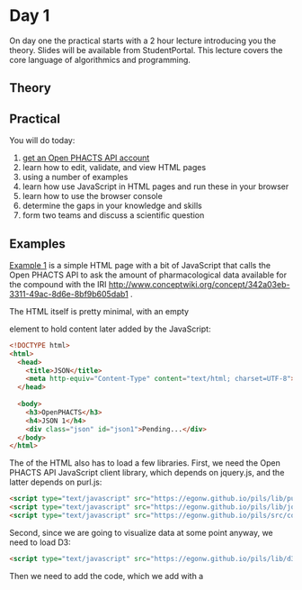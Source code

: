 
Day 1
=====

On day one the practical starts with a 2 hour lecture introducing you the theory. Slides will be available from StudentPortal.
This lecture covers the core language of algorithmics and programming.

Theory
------



Practical
---------

You will do today:
1. [get an Open PHACTS API account](getaccount.md)
1. learn how to edit, validate, and view HTML pages
1. using a number of examples
1. learn how use JavaScript in HTML pages and run these in your browser
1. learn how to use the browser console
1. determine the gaps in your knowledge and skills
1. form two teams and discuss a scientific question

Examples
--------

[Example 1](example1.html) is a simple HTML page with a bit of JavaScript
that calls the Open PHACTS API to ask the amount of pharmacological data
available for the compound with the IRI http://www.conceptwiki.org/concept/342a03eb-3311-49ac-8d6e-8bf9b605dab1 .

The HTML itself is pretty minimal, with an empty <div> element to hold
content later added by the JavaScript:

```html
<!DOCTYPE html>
<html>
  <head>
    <title>JSON</title>
    <meta http-equiv="Content-Type" content="text/html; charset=UTF-8">
  </head>
    
  <body>
    <h3>OpenPHACTS</h3>
    <h4>JSON 1</h4>
    <div class="json" id="json1">Pending...</div>
  </body>
</html>
```

The <head> of the HTML also has to load a few libraries. First, we need the Open PHACTS API
JavaScript client library, which depends on jquery.js, and the latter depends on purl.js:

```html
<script type="text/javascript" src="https://egonw.github.io/pils/lib/purl.js"></script>
<script type="text/javascript" src="https://egonw.github.io/pils/lib/jquery-1.9.1.min.js"></script>
<script type="text/javascript" src="https://egonw.github.io/pils/src/combined.js"></script>
```

Second, since we are going to visualize data at some point anyway, we need to load D3:

```html
<script type="text/javascript" src="https://egonw.github.io/pils/lib/d3.v3.min.js"></script>
```

Then we need to add the code, which we add with a <script> element, but then just after the <div>
element.

```html
<script type="text/javascript">
</script>
```

Because we need to define which Open PHACTS server we want to use, and what API identifier
en secret key gives us access, we first instantiate a client object (inside the <script> element):

```javascript
var sources = new CompoundSearch("https://beta.openphacts.org/2.1", "91f5d4d0", "1af5086da757e57c553bfa1351708d5f");
```

This object does not actually make a search. It just specifies where the search will be made.
The search is done with one of the methods of this client object:

```javascript
sources.compoundPharmacologyCount(
  "http://www.conceptwiki.org/concept/342a03eb-3311-49ac-8d6e-8bf9b605dab1",
  null, null, null, null, null, null, null, null, null, null, null,
  null, null, null, null, null, null, callback
);
```

The method actually has a lot of parameters, all but two set to null. The only two parameters set
are the first and last parameters. The first parameters, for the .compoundPharmacologyCount method
is the compound we mentioned earlier. The last method is the callback function (not defined yet).
This function is called as soon as, but not before(!), the Open PHACTS server returned results. That is,
that is at some future point in time.

Now, the callback function (which has the function name 'callback' too in this case, but the function
can have better names), will receive information from the server: the success (true or false), HTTP status
code, and (if succeeded) a JSON string with the response from the server. The function can then
process this data, and take the next step. The next step in this case is to report various variable
values to the browser console and insert content in the HTML document with the d3.select().html()
methods:

```javascript
var callback = function(success, status, response){
  console.log(success)
  console.log(status)
  if (success && status == 200) {
    d3.select("#json").html("<pre>" + JSON.stringify(response, undefined, 2) + "</pre>");
  } else {
    d3.select("#json").html("No success: " + status);
  }
};
```

The see the full source code, open [example1.html in your browser as source code](https://raw.githubusercontent.com/egonw/pils/master/example1.html).
